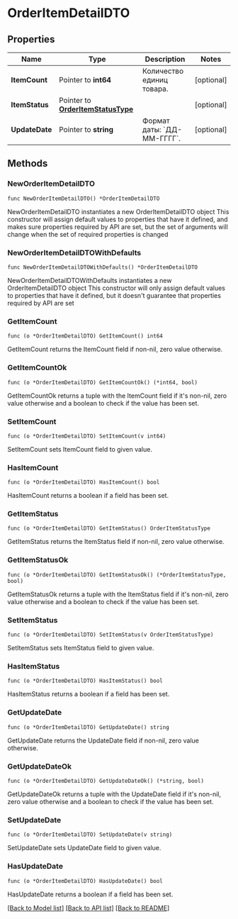 # OrderItemDetailDTO

## Properties

Name | Type | Description | Notes
------------ | ------------- | ------------- | -------------
**ItemCount** | Pointer to **int64** | Количество единиц товара. | [optional] 
**ItemStatus** | Pointer to [**OrderItemStatusType**](OrderItemStatusType.md) |  | [optional] 
**UpdateDate** | Pointer to **string** | Формат даты: &#x60;ДД-ММ-ГГГГ&#x60;.  | [optional] 

## Methods

### NewOrderItemDetailDTO

`func NewOrderItemDetailDTO() *OrderItemDetailDTO`

NewOrderItemDetailDTO instantiates a new OrderItemDetailDTO object
This constructor will assign default values to properties that have it defined,
and makes sure properties required by API are set, but the set of arguments
will change when the set of required properties is changed

### NewOrderItemDetailDTOWithDefaults

`func NewOrderItemDetailDTOWithDefaults() *OrderItemDetailDTO`

NewOrderItemDetailDTOWithDefaults instantiates a new OrderItemDetailDTO object
This constructor will only assign default values to properties that have it defined,
but it doesn't guarantee that properties required by API are set

### GetItemCount

`func (o *OrderItemDetailDTO) GetItemCount() int64`

GetItemCount returns the ItemCount field if non-nil, zero value otherwise.

### GetItemCountOk

`func (o *OrderItemDetailDTO) GetItemCountOk() (*int64, bool)`

GetItemCountOk returns a tuple with the ItemCount field if it's non-nil, zero value otherwise
and a boolean to check if the value has been set.

### SetItemCount

`func (o *OrderItemDetailDTO) SetItemCount(v int64)`

SetItemCount sets ItemCount field to given value.

### HasItemCount

`func (o *OrderItemDetailDTO) HasItemCount() bool`

HasItemCount returns a boolean if a field has been set.

### GetItemStatus

`func (o *OrderItemDetailDTO) GetItemStatus() OrderItemStatusType`

GetItemStatus returns the ItemStatus field if non-nil, zero value otherwise.

### GetItemStatusOk

`func (o *OrderItemDetailDTO) GetItemStatusOk() (*OrderItemStatusType, bool)`

GetItemStatusOk returns a tuple with the ItemStatus field if it's non-nil, zero value otherwise
and a boolean to check if the value has been set.

### SetItemStatus

`func (o *OrderItemDetailDTO) SetItemStatus(v OrderItemStatusType)`

SetItemStatus sets ItemStatus field to given value.

### HasItemStatus

`func (o *OrderItemDetailDTO) HasItemStatus() bool`

HasItemStatus returns a boolean if a field has been set.

### GetUpdateDate

`func (o *OrderItemDetailDTO) GetUpdateDate() string`

GetUpdateDate returns the UpdateDate field if non-nil, zero value otherwise.

### GetUpdateDateOk

`func (o *OrderItemDetailDTO) GetUpdateDateOk() (*string, bool)`

GetUpdateDateOk returns a tuple with the UpdateDate field if it's non-nil, zero value otherwise
and a boolean to check if the value has been set.

### SetUpdateDate

`func (o *OrderItemDetailDTO) SetUpdateDate(v string)`

SetUpdateDate sets UpdateDate field to given value.

### HasUpdateDate

`func (o *OrderItemDetailDTO) HasUpdateDate() bool`

HasUpdateDate returns a boolean if a field has been set.


[[Back to Model list]](../README.md#documentation-for-models) [[Back to API list]](../README.md#documentation-for-api-endpoints) [[Back to README]](../README.md)



